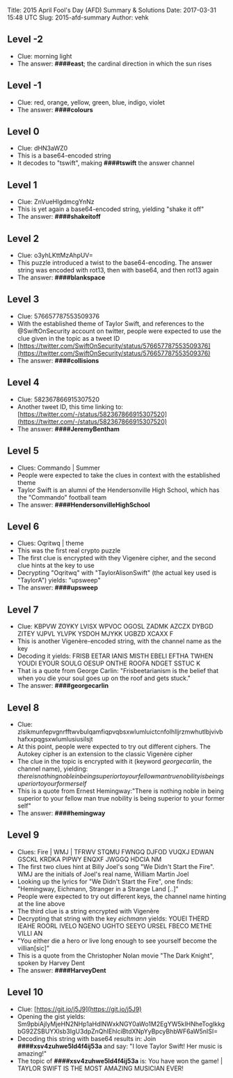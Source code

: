 Title: 2015 April Fool\'s Day (AFD) Summary & Solutions
Date: 2017-03-31 15:48 UTC
Slug: 2015-afd-summary
Author: vehk

## Level -2
 - Clue: morning light
 - The answer: **####east**; the cardinal direction in which the sun rises

## Level -1
 - Clue: red, orange, yellow, green, blue, indigo, violet
 - The answer: **####colours**

## Level 0
 - Clue: dHN3aWZ0
 - This is a base64-encoded string
 - It decodes to "tswift", making **####tswift** the answer channel

## Level 1
 - Clue: ZnVueHIgdmcgYnNz
 - This is yet again a base64-encoded string, yielding "shake it off"
 - The answer: **####shakeitoff**

## Level 2
 - Clue: o3yhLKttMzAhpUV=
 - This puzzle introduced a twist to the base64-encoding. The answer string was encoded with rot13, then with base64, and then rot13 again
 - The answer: **####blankspace**

## Level 3
 - Clue: 576657787553509376
 - With the established theme of Taylor Swift, and references to the @SwiftOnSecurity account on twitter, people were expected to use the clue given in the topic as a tweet ID
 - [https://twitter.com/SwiftOnSecurity/status/576657787553509376](https://twitter.com/SwiftOnSecurity/status/576657787553509376)
 - The answer: **####collisions**

## Level 4
 - Clue: 582367866915307520
 - Another tweet ID, this time linking to: [https://twitter.com/-/status/582367866915307520](https://twitter.com/-/status/582367866915307520)
 - The answer: **####JeremyBentham**

## Level 5
 - Clues: Commando | Summer
 - People were expected to take the clues in context with the established theme
 - Taylor Swift is an alumni of the Hendersonville High School, which has the "Commando" football team
 - The answer: **####HendersonvilleHighSchool**

## Level 6
 - Clues: Oqritwq | theme
 - This was the first real crypto puzzle
 - The first clue is encrypted with they Vigenère cipher, and the second clue hints at the key to use
 - Decrypting "Oqritwq" with "TaylorAlisonSwift" (the actual key used is "TaylorA") yields: "upsweep"
 - The answer: **####upsweep**

## Level 7
 - Clue: KBPVW ZOYKY LVISX WPVOC OGOSL ZADMK AZCZX DYBGD ZITEY VJPVL YLVPK YSDOH MJYKK UGBZD XCAXX F
 - This is another Vigenère-encoded string, with the channel name as the key
 - Decoding it yields: FRISB EETAR IANIS MISTH EBELI EFTHA TWHEN YOUDI EYOUR SOULG OESUP ONTHE ROOFA NDGET SSTUC K
 - That is a quote from George Carlin: "Frisbeetarianism is the belief that when you die your soul goes up on the roof and gets stuck."
 - The answer: **####georgecarlin**

## Level 8
 - Clue: zlsikmunfepvgnrfftwvbulqamfiqpvqbsxwlumluictcnfolhlljrzmwhutlbjvivbhafxxpqgsxwlumlusiusilsjt
 - At this point, people were expected to try out different ciphers. The Autokey cipher is an extension to the classic Vigenère cipher
 - The clue in the topic is encrypted with it (keyword _georgecarlin_, the channel name), yielding: _thereisnothingnobleinbeingsuperiortoyourfellowmantruenobilityisbeingsuperiortoyourformerself_
 - This is a quote from Ernest Hemingway:"There is nothing noble in being superior to your fellow man true nobility is being superior to your former self"
 - The answer: **####hemingway**

## Level 9
 - Clues: Fire | WMJ | TFRWV STQMU FWNGQ DJFOD VUQXJ EDWAN GSCKL KRDKA PIPWY ENQXF JWGGQ HDCIA NM
 - The first two clues hint at Billy Joel's song "We Didn't Start the Fire". WMJ are the initials of Joel's real name, William Martin Joel
 - Looking up the lyrics for "We Didn't Start the Fire", one finds: "Hemingway, Eichmann, Stranger in a Strange Land [..]"
 - People were expected to try out different keys, the channel name hinting at the line above
 - The third clue is a string encrypted with Vigenère
 - Decrypting that string with the key _eichmann_ yields: YOUEI THERD IEAHE ROORL IVELO NGENO UGHTO SEEYO URSEL FBECO METHE VILLI AN
 - "You either die a hero or live long enough to see yourself become the villian[sic]"
 - This is a quote from the Christopher Nolan movie "The Dark Knight", spoken by Harvey Dent
 - The answer: **####HarveyDent**

## Level 10
 - Clue: [https://git.io/j5J9](https://git.io/j5J9)
 - Opening the gist yields: Sm9pbiAjIyMjeHN2NHp1aHdlNWxkNGY0aWo1M2EgYW5kIHNheTogIkkgbG92ZSBUYXlsb3IgU3dpZnQhIEhlciBtdXNpYyBpcyBhbWF6aW5nISI=
 - Decoding this string with base64 results in: Join **####xsv4zuhwe5ld4f4ij53a** and say: "I love Taylor Swift! Her music is amazing!"
 - The topic of **####xsv4zuhwe5ld4f4ij53a** is: You have won the game! | TAYLOR SWIFT IS THE MOST AMAZING MUSICIAN EVER!
